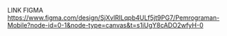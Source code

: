 LINK FIGMA 
https://www.figma.com/design/SjXvlRILqpb4ULf5jt9PG7/Pemrograman-Mobile?node-id=0-1&node-type=canvas&t=s1iUgY8cADO2wfyH-0
